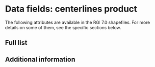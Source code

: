 # Data fields: centerlines product 

The following attributes are available in the RGI 7.0 shapefiles. For more details on some of them, see the specific sections below.

## Full list


## Additional information

